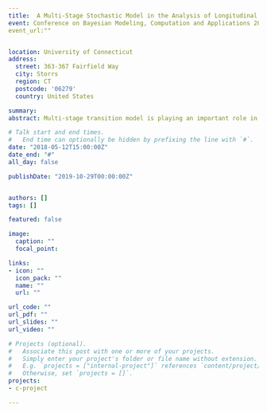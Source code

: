 ```yaml
---
title:  A Multi-Stage Stochastic Model in the Analysis of Longitudinal Data
event: Conference on Bayesian Modeling, Computation and Applications 2018
event_url:""


location: University of Connecticut
address:
  street: 363-367 Fairfield Way
  city: Storrs
  region: CT
  postcode: '06279'
  country: United States

summary:
abstract: Multi-stage transition model is playing an important role in dementia studies. Since death is a significant source of missing data in longitudinal epidemiological studies on elderly individuals, we consider four stages: normality, memory-impaired intermediate, dementia and death without dementia. To analyze longitudinal data, we develop the likelihood function based on a first order Markov chain model consisting of transitional probabilities between stages. Different from the typical illness-death model, we construct a reversible transition model between normality and memory-impaired intermediate. We use Kolmogorov’s backward equations to derive the probability of transition and ordinal logistic regression to investigate what covariates have significant influence on the transition.

# Talk start and end times.
#   End time can optionally be hidden by prefixing the line with `#`.
date: "2018-05-12T15:00:00Z"
date_end: "#"
all_day: false

publishDate: "2019-10-29T00:00:00Z"


authors: []
tags: []

featured: false

image:
  caption: ""
  focal_point: 

links:
- icon: ""
  icon_pack: ""
  name: ""
  url: ""

url_code: ""
url_pdf: ""
url_slides: ""
url_video: ""

# Projects (optional).
#   Associate this post with one or more of your projects.
#   Simply enter your project's folder or file name without extension.
#   E.g. `projects = ["internal-project"]` references `content/project/deep-learning/index.md`.
#   Otherwise, set `projects = []`.
projects:
- c-project

---
```






